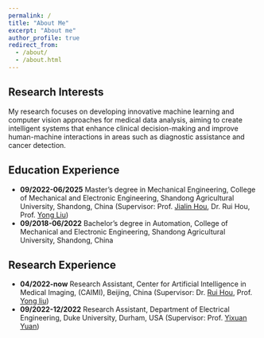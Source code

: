```yaml
---
permalink: /
title: "About Me"
excerpt: "About me"
author_profile: true
redirect_from: 
  - /about/
  - /about.html
---
```


## Research Interests
My research focuses on developing innovative machine learning and computer vision approaches for medical data analysis, aiming to create intelligent systems that enhance clinical decision-making and improve human-machine interactions in areas such as diagnostic assistance and cancer detection.

## Education Experience
* **09/2022-06/2025** Master’s degree in Mechanical Engineering, College of Mechanical and Electronic Engineering, Shandong Agricultural University, Shandong, China (Supervisor: Prof. <a href="https://jdxy.sdau.edu.cn/2019/1108/c10574a161359/page.htm" target="_blank">Jialin Hou</a>, Dr. Rui Hou, Prof. <a href="https://teacher.bupt.edu.cn/yongliu/zh_CN/index.htm" target="_blank">Yong Liu</a>)
* **09/2018-06/2022** Bachelor’s degree in Automation, College of Mechanical and Electronic Engineering, Shandong Agricultural University, Shandong, China

## Research Experience
* **04/2022-now** Research Assistant, Center for Artificial Intelligence in Medical Imaging, (CAIMI),  Beijing, China (Supervisor: Dr. <a href="https://ibme.ox.ac.uk/people/alison-noble/" target="_blank">Rui Hou</a>, Prof. <a href="https://ibme.ox.ac.uk/people/alison-noble/" target="_blank">Yong liu</a>)
* **09/2022-12/2022** Research Assistant, Department of Electrical Engineering, Duke University, Durham, USA (Supervisor: Prof. <a href="http://www.ee.cuhk.edu.hk/~yxyuan/people/people.htm" target="_blank">Yixuan Yuan</a>)
  
<!-- ## Biography
Xiaoqing Guo is a postdoctoral researcher in the Department of Engineering Science at the University of Oxford, working on the projects <a href="https://www.robots.ox.ac.uk/~vgg/projects/visualai/" target="_blank">VisualAI</a> and Turing AI WLR Fellowship. She obtained her Ph.D. degree in the Department of Electrical Engineering at City University of Hong Kong in 2022 and received her B.Eng. degree from Beihang University in 2018. She was a research assistant in the Department of Electrical Engineering at Tsinghua University during 2017-2018. Her research interest is in the interdisciplinary field of AI and healthcare, aiming to create innovative intelligent systems that can support high-quality human-machine interaction/collaboration and trustworthy clinical decision-making. In AI and medical imaging fields, she has published over 30 top journal and conference papers, including TPAMI, CVPR, ICCV, ECCV, TMI, MedIA, MICCAI, and Nature. She has been selected as one of *World’s Top 80 Chinese Young Female Scholars in AI*, the *Rising Star of Women in Engineering* by Asian Deans' Forum 2024, and she has received prestigious awards, such as CVPR Outstanding Reviewer Award, MSRA Fellowship Nomination Award, Outstanding Doctoral Research Award, Outstanding Research Thesis Award, and three year consecutive Outstanding Academic Performance Award.  -->

<!-- ![Words](https://github.com/Guo-Xiaoqing/Guo-Xiaoqing.github.io/raw/master/images/Word_Art.png) -->

<!-- ### Links
<a href="https://eng.ox.ac.uk/biomedical-image-analysis/noble-group/" target="_blank">Oxford Noble Group</a>

<a href="https://www.ee.cuhk.edu.hk/~yxyuan/" target="_blank">CUHK AIM Group</a>

<a href="https://www.robots.ox.ac.uk/~vgg/projects/visualai/" target="_blank">VisualAI Project</a>

<a href="https://eng.ox.ac.uk/biomedical-image-analysis/" target="_blank">Oxford BioMedIA</a> -->
